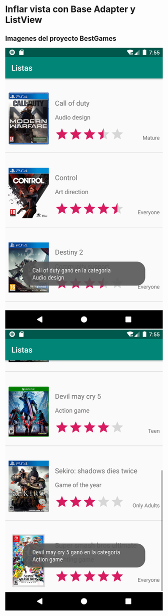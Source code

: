 # Inflar vista con Base Adapter y ListView

## Imagenes del proyecto BestGames
![games](imagenes/01.png)
![games](imagenes/02.png)
